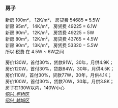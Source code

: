 ### 房子  
新房 100m²， 12K/m²， 房贷费 54685 = 5.5W    
新房 95m²， 14K/m²， 房贷费 49225 = 6.1W    
新房 90m²， 12K/m²， 房贷费 49225 = 5W    
新房 80m²， 12K/m²， 房贷费 43765 = 4.5W    
新房 90m²， 13K/m²， 房贷费 53320 = 5.5W    
所以 税费 在 4.5W ~ 6W之间  

房价130W，首付30%，贷款91W，30年，月供4.9K；   
房价120W，首付30%，贷款84W，30年，月供4.5K；  
房价110W，首付30%，贷款77W，30年，月供4.1K；  
房价100W，首付30%，贷款70W，30年，月供3.8K；  
房子在130W以内，140W小心  
[绍兴_柯桥区](library/KeQiao.md)    
[绍兴_越城区](library/YueChengQu.md)    


